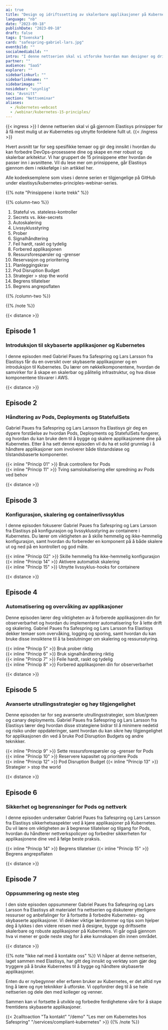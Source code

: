 ```yaml
---
ai: true
title: "Design og idriftssetting av skalerbare applikasjoner på Kubernetes"
language: "nb"
date: "2023-09-18"
publishDate: "2023-09-18"
draft: false
tags: ["Svenska"]
card: "safespring-gabriel-lars.jpg"
eventbild: ""
socialmediabild: ""
intro: "I denne nettserien skal vi utforske hvordan man designer og driftssetter skalerbare applikasjoner på Kubernetes."
partner: ""
audience: "SaaS"
explorer: ""
sidebarlinkurl: ""
sidebarlinkname: ""
sidebarimage: ""
nosidebar: "usynlig"
toc: "Avsnitt"
section: "Nettseminar"
aliases:
  - /kubernetes-webcast
  - /webinar/kubernetes-15-principles/
---
```

{{< ingress >}}
I denne nettserien skal vi gå gjennom Elastisys prinsipper for å få mest mulig ut av Kubernetes og utnytte fordelene fullt ut.
{{< /ingress >}}

Hvert avsnitt tar for seg spesifikke temaer og gir deg innsikt i hvordan du kan forbedre DevOps-prosessene dine og skape en mer robust og skalerbar arkitektur. Vi har gruppert de 15 prinsippene etter hvordan de passer inn i avsnittene. Vil du lese mer om prinsippene, går Elastisys gjennom dem i rekkefølge i sin artikkel her.

Alle kodeeksemplene som vises i denne serien er tilgjengelige på GitHub under elastisys/kubernetes-principles-webinar-series.

{{% note "Prinsippene i korte trekk" %}}

{{% column-two %}}

1. Stateful vs. stateless-kontroller
2. Secrets vs. ikke-secrets
3. Autoskalering
4. Livssyklusstyring
5. Prober
6. Signalhåndtering
7. Feil hardt, raskt og tydelig
8. Forbered applikasjonen
9. Ressursforespørsler og -grenser
10. Reservasjon og prioritering
11. Planleggingskrav
12. Pod Disruption Budget
13. Strategier > stop the world
14. Begrens tillatelser
15. Begrens angrepsflaten

{{% /column-two %}}

{{% /note %}}

{{< distance >}}

## Episode 1

### Introduksjon til skybaserte applikasjoner og Kubernetes

I denne episoden med Gabriel Paues fra Safespring og Lars Larsson fra Elastisys får du en oversikt over skybaserte applikasjoner og en introduksjon til Kubernetes. Du lærer om nøkkelkomponentene, hvordan de samvirker for å skape en skalerbar og pålitelig infrastruktur, og hva disse komponentene tilsvarer i AWS.

{{< distance >}}

## Episode 2

### Håndtering av Pods, Deployments og StatefulSets

Gabriel Paues fra Safespring og Lars Larsson fra Elastisys gir deg en dypere forståelse av hvordan Pods, Deployments og StatefulSets fungerer, og hvordan du kan bruke dem til å bygge og skalere applikasjonene dine på Kubernetes. Etter å ha sett denne episoden vil du ha et solid grunnlag i å håndtere applikasjoner som involverer både tilstandsløse og tilstandsbaserte komponenter.

{{< inline "Princip 01" >}} Bruk controllere for Pods  
{{< inline "Princip 11" >}} Tving samslokalisering eller spredning av Pods ved behov

{{< distance >}}

## Episode 3

### Konfigurasjon, skalering og containerlivssyklus

I denne episoden fokuserer Gabriel Paues fra Safespring og Lars Larsson fra Elastisys på konfigurasjon og livssyklusstyring av containere i Kubernetes. Du lærer om viktigheten av å skille hemmelig og ikke-hemmelig konfigurasjon, samt hvordan du forbereder en komponent på å både skalere ut og ned på en kontrollert og god måte.

{{< inline "Princip 02" >}} Skille hemmelig fra ikke-hemmelig konfigurasjon  
{{< inline "Princip 14" >}} Aktivere automatisk skalering  
{{< inline "Princip 15" >}} Utnytte livssyklus-hooks for containere

{{< distance >}}

## Episode 4

### Automatisering og overvåking av applikasjoner

Denne episoden lærer deg viktigheten av å forberede applikasjonen din for observerbarhet og hvordan du implementerer automatisering for å lette drift og skalering. Gabriel Paues fra Safespring og Lars Larsson fra Elastisys dekker temaer som overvåking, logging og sporing, samt hvordan du kan bruke disse innsiktene til å ta beslutninger om skalering og ressursstyring.

{{< inline "Princip 5" >}} Bruk prober riktig  
{{< inline "Princip 6" >}} Bruk signalhåndtering riktig  
{{< inline "Princip 7" >}} Feile hardt, raskt og tydelig  
{{< inline "Princip 8" >}} Forbered applikasjonen din for observerbarhet

{{< distance >}}

## Episode 5

### Avanserte utrullingsstrategier og høy tilgjengelighet

Denne episoden tar for seg avanserte utrullingsstrategier, som blue/green og canary deployments. Gabriel Paues fra Safespring og Lars Larsson fra Elastisys lærer deg hvordan disse strategiene bidrar til å minimere nedetid og risiko under oppdateringer, samt hvordan du kan sikre høy tilgjengelighet for applikasjonen din ved å bruke Pod Disruption Budgets og andre teknikker.

{{< inline "Princip 9" >}} Sette ressursforespørsler og -grenser for Pods  
{{< inline "Princip 10" >}} Reservere kapasitet og prioritere Pods  
{{< inline "Princip 12" >}} Pod Disruption Budget
{{< inline "Princip 13" >}} Strategier > stop the world

{{< distance >}}

## Episode 6

### Sikkerhet og begrensninger for Pods og nettverk

I denne episoden undersøker Gabriel Paues fra Safespring og Lars Larsson fra Elastisys sikkerhetsaspekter ved å kjøre applikasjoner på Kubernetes. Du vil lære om viktigheten av å begrense tillatelser og tilgang for Pods, hvordan du håndterer nettverkspolicyer og forbedrer sikkerheten for applikasjonene dine ved å følge beste praksis.

{{< inline "Princip 14" >}} Begrens tillatelser
{{< inline "Princip 15" >}} Begrens angrepsflaten

{{< distance >}}

## Episode 7

### Oppsummering og neste steg

I den siste episoden oppsummerer Gabriel Paues fra Safespring og Lars Larsson fra Elastisys alt materialet fra nettserien og diskuterer ytterligere ressurser og anbefalinger for å fortsette å forbedre Kubernetes- og skybaserte applikasjoner. Vi dekker viktige lærdommer og tips som hjelper deg å lykkes i den videre reisen med å designe, bygge og driftssette skalerbare og robuste applikasjoner på Kubernetes. Vi går også gjennom hva vi mener er gode neste steg for å øke kunnskapen din innen området.

{{< distance >}}

{{% note "Ikke nøl med å kontakte oss" %}}
Vi håper at denne nettserien, laget sammen med Elastisys, har gitt deg innsikt og verktøy som gjør deg tryggere på å bruke Kubernetes til å bygge og håndtere skybaserte applikasjoner.

Enten du er nybegynner eller erfaren bruker av Kubernetes, er det alltid nye ting å lære og nye teknikker å utforske. Vi oppfordrer deg til å se hele nettserien og dele den med kolleger og venner.

Sammen kan vi fortsette å utvikle og forbedre ferdighetene våre for å skape fremtidens skybaserte applikasjoner.

{{< 2calltoaction "Ta kontakt" "/demo" "Les mer om Kubernetes hos Safespring" "/services/compliant-kubernetes" >}}
{{% /note %}}